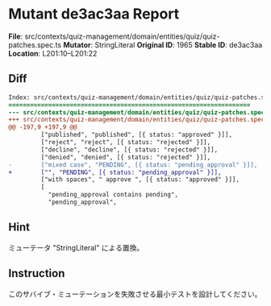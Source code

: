 # Mutant de3ac3aa Report

**File**: src/contexts/quiz-management/domain/entities/quiz/quiz-patches.spec.ts
**Mutator**: StringLiteral
**Original ID**: 1965
**Stable ID**: de3ac3aa
**Location**: L201:10–L201:22

## Diff

```diff
Index: src/contexts/quiz-management/domain/entities/quiz/quiz-patches.spec.ts
===================================================================
--- src/contexts/quiz-management/domain/entities/quiz/quiz-patches.spec.ts	original
+++ src/contexts/quiz-management/domain/entities/quiz/quiz-patches.spec.ts	mutated #1965
@@ -197,9 +197,9 @@
         ["published", "published", [{ status: "approved" }]],
         ["reject", "reject", [{ status: "rejected" }]],
         ["decline", "decline", [{ status: "rejected" }]],
         ["denied", "denied", [{ status: "rejected" }]],
-        ["mixed case", "PENDING", [{ status: "pending_approval" }]],
+        ["", "PENDING", [{ status: "pending_approval" }]],
         ["with spaces", " approve ", [{ status: "approved" }]],
         [
           "pending_approval contains pending",
           "pending_approval",
```

## Hint

ミューテータ "StringLiteral" による置換。

## Instruction

このサバイブ・ミューテーションを失敗させる最小テストを設計してください。
